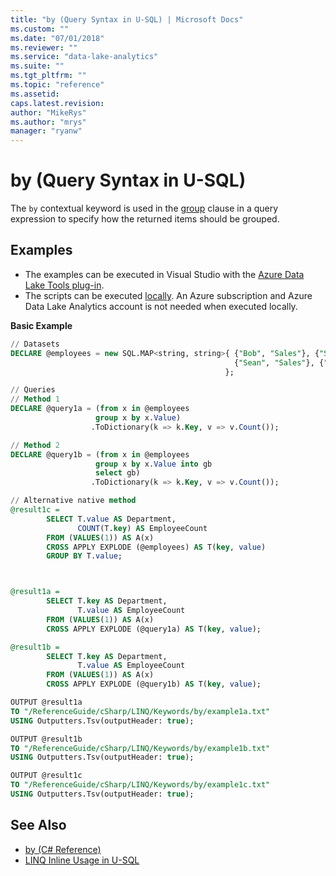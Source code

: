```yaml
---
title: "by (Query Syntax in U-SQL) | Microsoft Docs"
ms.custom: ""
ms.date: "07/01/2018"
ms.reviewer: ""
ms.service: "data-lake-analytics"
ms.suite: ""
ms.tgt_pltfrm: ""
ms.topic: "reference"
ms.assetid: 
caps.latest.revision: 
author: "MikeRys"
ms.author: "mrys"
manager: "ryanw"
---
```


# by (Query Syntax in U-SQL)
The `by` contextual keyword is used in the [group](group-clause-query-syntax-in-u-sql.md) clause in a query expression to specify how the returned items should be grouped.

## Examples
- The examples can be executed in Visual Studio with the [Azure Data Lake Tools plug-in](https://www.microsoft.com/download/details.aspx?id=49504).  
- The scripts can be executed [locally](https://docs.microsoft.com/azure/data-lake-analytics/data-lake-analytics-data-lake-tools-get-started#run-u-sql-locally).  An Azure subscription and Azure Data Lake Analytics account is not needed when executed locally.


**Basic Example**  
```sql
// Datasets
DECLARE @employees = new SQL.MAP<string, string>{ {"Bob", "Sales"}, {"Susan", "Sales"}, {"Willis", "Management"},
                                                  {"Sean", "Sales"}, {"Jennifer", "Management"}, {"Michael", "IT"}
                                                };

// Queries
// Method 1
DECLARE @query1a = (from x in @employees
                   group x by x.Value)
                  .ToDictionary(k => k.Key, v => v.Count());

// Method 2
DECLARE @query1b = (from x in @employees
                   group x by x.Value into gb 
                   select gb)
                  .ToDictionary(k => k.Key, v => v.Count());

// Alternative native method
@result1c = 
        SELECT T.value AS Department,
               COUNT(T.key) AS EmployeeCount               
        FROM (VALUES(1)) AS A(x)
        CROSS APPLY EXPLODE (@employees) AS T(key, value)
        GROUP BY T.value;



@result1a = 
        SELECT T.key AS Department,
               T.value AS EmployeeCount
        FROM (VALUES(1)) AS A(x)
        CROSS APPLY EXPLODE (@query1a) AS T(key, value);

@result1b = 
        SELECT T.key AS Department,
               T.value AS EmployeeCount
        FROM (VALUES(1)) AS A(x)
        CROSS APPLY EXPLODE (@query1b) AS T(key, value);

OUTPUT @result1a
TO "/ReferenceGuide/cSharp/LINQ/Keywords/by/example1a.txt"
USING Outputters.Tsv(outputHeader: true);

OUTPUT @result1b
TO "/ReferenceGuide/cSharp/LINQ/Keywords/by/example1b.txt"
USING Outputters.Tsv(outputHeader: true);

OUTPUT @result1c
TO "/ReferenceGuide/cSharp/LINQ/Keywords/by/example1c.txt"
USING Outputters.Tsv(outputHeader: true);
``` 
 
## See Also
* [by (C# Reference)](https://docs.microsoft.com/dotnet/csharp/language-reference/keywords/by)
* [LINQ Inline Usage in U-SQL](linq-inline-usage-in-u-sql.md)